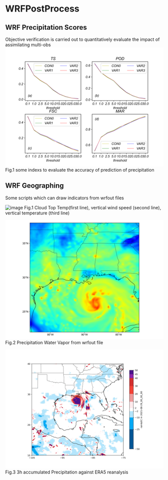 # WRFPostProcess

## WRF Precipitation Scores
Objective verification is carried out to quantitatively evaluate the impact of assimilating multi-obs
![image](ExampleFigure/sub_plot.png)
Fig.1 some indexs to evaluate the accuracy of prediction of precipitation
## WRF Geographing
Some scripts which can draw indicators from wrfout files

![image](ExampleFigure/ctt_vert_wspd_temp_subplot_all_solution_0.png?raw=true)
Fig.1 Cloud Top Temp(first line), vertical wind speed (second line), vertical temperature (third line)

![image](ExampleFigure/pw_wrfout_d01_2021-08-29_00_00_00_timeidx_000.png)
Fig.2 Precipitation Water Vapor from wrfout file

![image](ExampleFigure/rain&EC_wrfout_d01_2021-08-29_00_00_00_timeidx_003.jpg)
Fig.3 3h accumulated Precipitation against ERA5 reanalysis
